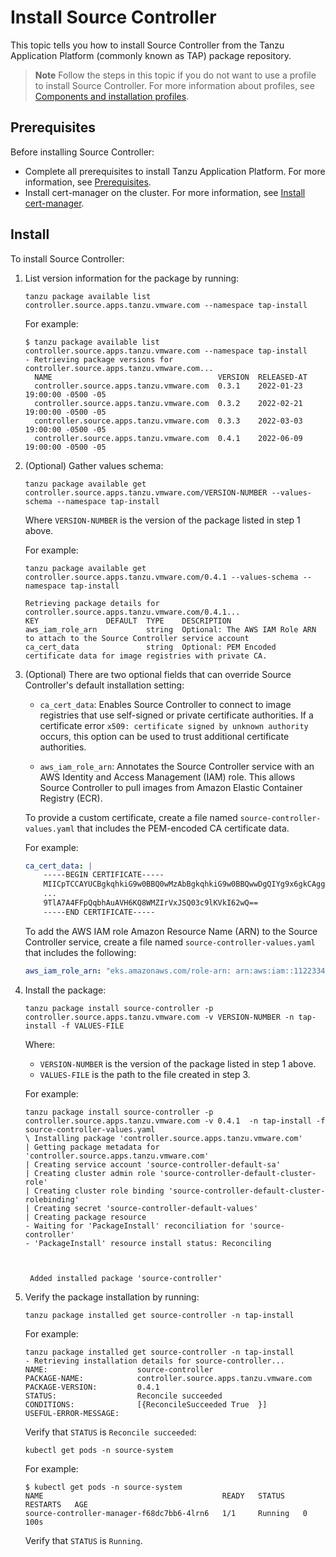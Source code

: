 # Install Source Controller

This topic tells you how to install Source Controller from the Tanzu Application Platform
(commonly known as TAP) package repository.

>**Note** Follow the steps in this topic if you do not want to use a profile to install Source Controller.
For more information about profiles, see [Components and installation profiles](../about-package-profiles.hbs.md).

## <a id='sc-prereqs'></a>Prerequisites

Before installing Source Controller:

- Complete all prerequisites to install Tanzu Application Platform. For more information, see [Prerequisites](../prerequisites.md).
- Install cert-manager on the cluster. For more information, see [Install cert-manager](../cert-mgr-contour-fcd/install-cert-mgr.md#install-cert-mgr).

## <a id='sc-install'></a> Install

To install Source Controller:

1. List version information for the package by running:

    ```console
    tanzu package available list controller.source.apps.tanzu.vmware.com --namespace tap-install
    ```

    For example:

    ```console
    $ tanzu package available list controller.source.apps.tanzu.vmware.com --namespace tap-install
    - Retrieving package versions for controller.source.apps.tanzu.vmware.com...
      NAME                                     VERSION  RELEASED-AT
      controller.source.apps.tanzu.vmware.com  0.3.1    2022-01-23 19:00:00 -0500 -05
      controller.source.apps.tanzu.vmware.com  0.3.2    2022-02-21 19:00:00 -0500 -05
      controller.source.apps.tanzu.vmware.com  0.3.3    2022-03-03 19:00:00 -0500 -05
      controller.source.apps.tanzu.vmware.com  0.4.1    2022-06-09 19:00:00 -0500 -05
    ```

2. (Optional) Gather values schema:

    ```console
    tanzu package available get controller.source.apps.tanzu.vmware.com/VERSION-NUMBER --values-schema --namespace tap-install
    ```

    Where `VERSION-NUMBER` is the version of the package listed in step 1 above.

    For example:

    ```console
    tanzu package available get controller.source.apps.tanzu.vmware.com/0.4.1 --values-schema --namespace tap-install

    Retrieving package details for controller.source.apps.tanzu.vmware.com/0.4.1...
    KEY               DEFAULT  TYPE    DESCRIPTION
    aws_iam_role_arn           string  Optional: The AWS IAM Role ARN to attach to the Source Controller service account
    ca_cert_data               string  Optional: PEM Encoded certificate data for image registries with private CA.
    ```

3. (Optional) There are two optional fields that can override Source Controller's default installation setting:

    - `ca_cert_data`: Enables Source Controller to connect to image registries that use self-signed
    or private certificate authorities.
    If a certificate error `x509: certificate signed by unknown authority` occurs, this option can be
    used to trust additional certificate authorities.

    - `aws_iam_role_arn`: Annotates the Source Controller service with an AWS Identity and Access Management
    (IAM) role. This allows Source Controller to pull images from Amazon Elastic Container Registry (ECR).

    To provide a custom certificate, create a file named `source-controller-values.yaml` that includes
    the PEM-encoded CA certificate data.

    For example:

    ```yaml
    ca_cert_data: |
        -----BEGIN CERTIFICATE-----
        MIICpTCCAYUCBgkqhkiG9w0BBQ0wMzAbBgkqhkiG9w0BBQwwDgQIYg9x6gkCAggA
        ...
        9TlA7A4FFpQqbhAuAVH6KQ8WMZIrVxJSQ03c9lKVkI62wQ==
        -----END CERTIFICATE-----
    ```

    To add the AWS IAM role Amazon Resource Name (ARN) to the Source Controller service, create a
    file named `source-controller-values.yaml` that includes the following:

    ```yaml
    aws_iam_role_arn: "eks.amazonaws.com/role-arn: arn:aws:iam::112233445566:role/source-controller-manager"

    ```

4. Install the package:

    ```console
    tanzu package install source-controller -p controller.source.apps.tanzu.vmware.com -v VERSION-NUMBER -n tap-install -f VALUES-FILE
    ```

    Where:

      - `VERSION-NUMBER` is the version of the package listed in step 1 above.
      - `VALUES-FILE` is the path to the file created in step 3.

    For example:

    ```console
    tanzu package install source-controller -p controller.source.apps.tanzu.vmware.com -v 0.4.1  -n tap-install -f source-controller-values.yaml
    \ Installing package 'controller.source.apps.tanzu.vmware.com'
    | Getting package metadata for 'controller.source.apps.tanzu.vmware.com'
    | Creating service account 'source-controller-default-sa'
    | Creating cluster admin role 'source-controller-default-cluster-role'
    | Creating cluster role binding 'source-controller-default-cluster-rolebinding'
    | Creating secret 'source-controller-default-values'
    | Creating package resource
    - Waiting for 'PackageInstall' reconciliation for 'source-controller'
    - 'PackageInstall' resource install status: Reconciling



     Added installed package 'source-controller'
    ```

5. Verify the package installation by running:

    ```console
    tanzu package installed get source-controller -n tap-install
    ```

    For example:

    ```console
    tanzu package installed get source-controller -n tap-install
   - Retrieving installation details for source-controller...
    NAME:                    source-controller
    PACKAGE-NAME:            controller.source.apps.tanzu.vmware.com
    PACKAGE-VERSION:         0.4.1
    STATUS:                  Reconcile succeeded
    CONDITIONS:              [{ReconcileSucceeded True  }]
    USEFUL-ERROR-MESSAGE:
    ```

    Verify that `STATUS` is `Reconcile succeeded`:

    ```console
    kubectl get pods -n source-system
    ```

    For example:

    ```console
    $ kubectl get pods -n source-system
    NAME                                        READY   STATUS    RESTARTS   AGE
    source-controller-manager-f68dc7bb6-4lrn6   1/1     Running   0          100s
    ```

    Verify that `STATUS` is `Running`.
